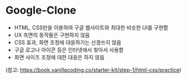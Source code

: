 # Google-Clone

* HTML, CSS만을 이용하여 구글 웹사이트와 최대한 비슷한 UI를 구현함
* UX 측면의 동작들은 구현하지 않음
* CSS 효과, 화면 조정에 대응하기는 신경쓰지 않음 
* 구글 로고나 아이콘 등은 인터넷에서 찾아서 사용함
* 화면 사이즈 조정에 대한 대응은 하지 않음

(참고: https://book.vanillacoding.co/starter-kit/step-1/html-css/practice)